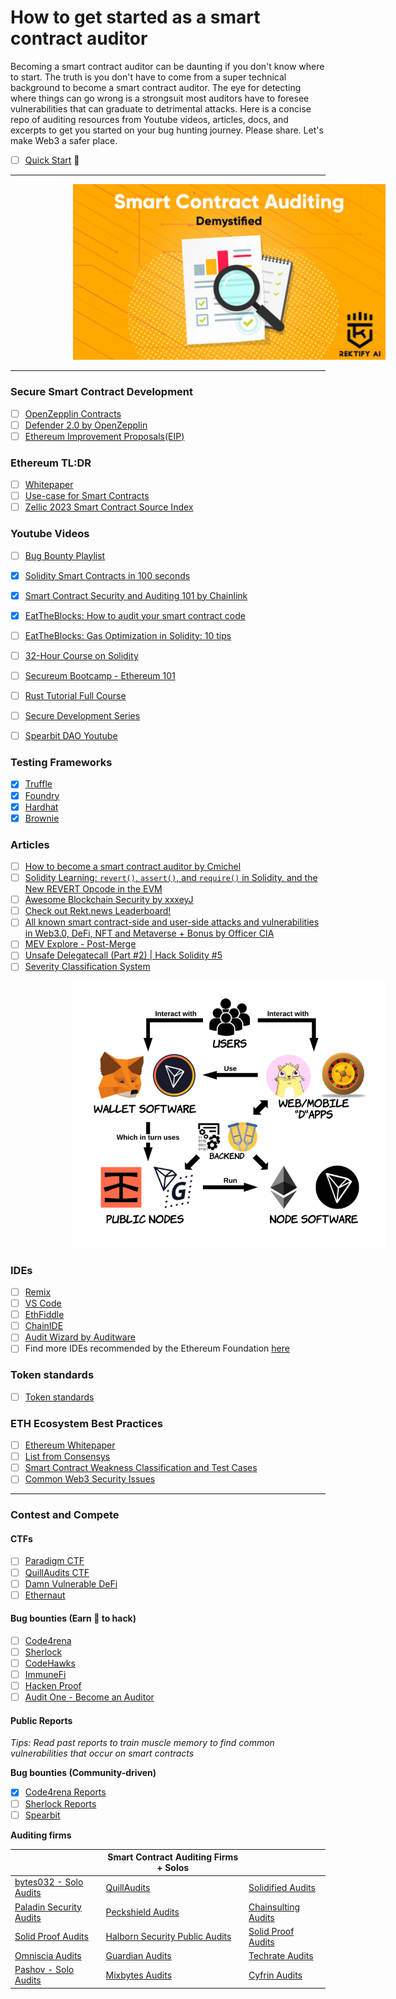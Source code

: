 # How to get started as a smart contract auditor

Becoming a smart contract auditor can be daunting if you don't know where to start. The truth is you don't have to come from a super technical background to become a smart contract auditor. The eye for detecting where things can go wrong is a strongsuit most auditors have to foresee vulnerabilities that can graduate to detrimental attacks. Here is a concise repo of auditing resources from Youtube videos, articles, docs, and excerpts to get you started on your bug hunting journey. Please share. Let's make Web3 a safer place. </br>

- [ ] [Quick Start](https://start.blockchainhax.com) 🎊

----

<!-- image -->
<p align="center">
  <img src="Demystifying-1.jpg" alt="" width="500" class="center" style="margin-left: 100px;"/>
</p>

----
### Secure Smart Contract Development
- [ ] [OpenZepplin Contracts](https://github.com/OpenZeppelin/openzeppelin-contracts) </br>
- [ ] [Defender 2.0 by OpenZepplin](https://docs.openzeppelin.com/defender/v2/) </br>
- [ ] [Ethereum Improvement Proposals(EIP)](https://eips.ethereum.org/erc) </br>

### Ethereum TL:DR
- [ ] [Whitepaper](https://ethereum.org/en/whitepaper/) </br>
- [ ] [Use-case for Smart Contracts](https://www.youtube.com/watch?v=kdvVwGrV7ec)
- [ ] [Zellic 2023 Smart Contract Source Index](https://huggingface.co/datasets/Zellic/smart-contract-fiesta)

### Youtube Videos
- [ ] [Bug Bounty Playlist](https://youtube.com/playlist?list=PLKB0wJ6ZsFfHOFFJijZTdQFUvwMS6oZg7) </br>
- [X] [Solidity Smart Contracts in 100 seconds](https://www.youtube.com/watch?v=kdvVwGrV7ec) </br>
- [X] [Smart Contract Security and Auditing 101 by Chainlink](https://www.youtube.com/watch?v=0aJfCug1zTM&list=PLKB0wJ6ZsFfHOFFJijZTdQFUvwMS6oZg7&index=6)
- [X] [EatTheBlocks: How to audit your smart contract code](https://www.youtube.com/watch?v=VAumxFQOU0o&list=LL&index=2&t=195s)
- [ ] [EatTheBlocks: Gas Optimization in Solidity: 10 tips](https://www.youtube.com/watch?v=PYilP2bjtwc)
- [ ] [32-Hour Course on Solidity](https://www.youtube.com/watch?v=gyMwXuJrbJQ) </br>
- [ ] [Secureum Bootcamp - Ethereum 101](https://youtu.be/44qhIBMGMoM) </br>
- [ ] [Rust Tutorial Full Course](https://www.youtube.com/watch?v=ygL_xcavzQ4) </br>
- [ ] [Secure Development Series](https://www.youtube.com/playlist?list=PLdJRkA9gCKOONBSlcifqLig_ZTyG_YLqz)
- [ ] [Spearbit DAO Youtube](https://www.youtube.com/@Spearbit/videos)


### Testing Frameworks
- [X] [Truffle](https://trufflesuite.com) </br>
- [X] [Foundry](https://getfoundry.sh) </br>
- [X] [Hardhat](https://hardhat.org) </br>
- [X] [Brownie](https://eth-brownie.readthedocs.io/en/stable/) </br>

### Articles
- [ ] [How to become a smart contract auditor by Cmichel](https://cmichel.io/how-to-become-a-smart-contract-auditor/) <br>
- [ ] [Solidity Learning: ```revert()```, ```assert()```, and ```require()``` in Solidity, and the New REVERT Opcode in the EVM](https://medium.com/blockchannel/the-use-of-revert-assert-and-require-in-solidity-and-the-new-revert-opcode-in-the-evm-1a3a7990e06e) </br>
- [ ] [Awesome Blockchain Security by xxxeyJ](https://github.com/xxxeyJ/Awesome-Blockchain-Security) </br>
- [ ] [Check out Rekt.news Leaderboard!](https://rekt.news/leaderboard/) </br>
- [ ] [All known smart contract-side and user-side attacks and vulnerabilities in Web3.0, DeFi, NFT and Metaverse + Bonus by Officer CIA](https://telegra.ph/All-known-smart-contract-side-and-user-side-attacks-and-vulnerabilities-in-Web30--DeFi-03-31) </br>
- [ ] [MEV Explore - Post-Merge](https://explore.flashbots.net)
- [ ] [Unsafe Delegatecall (Part #2) | Hack Solidity #5](https://coinsbench.com/unsafe-delegatecall-part-2-hack-solidity-5-94dd32a628c7)
- [ ] [Severity Classification System](https://immunefisupport.zendesk.com/hc/en-us/articles/13333032674961-Severity-Classification-System)

<p align="center">
  <img src="IMG_6906.PNG" alt="Diagram of the back-end innerworkings of wallet software and node tech" width="500" class="center" style="margin-left: 100px;"/>
</p>

### IDEs
- [ ] [Remix](https://remix.ethereum.org/) </br>
- [ ] [VS Code](https://code.visualstudio.com/download) </br>
- [ ] [EthFiddle](https://ethfiddle.com) </br>
- [ ] [ChainIDE](https://chainide.com) </br>
- [ ] [Audit Wizard by Auditware](https://www.auditwizard.io) </br>
- [ ] Find more IDEs recommended by the Ethereum Foundation [here](https://ethereum.org/en/developers/docs/ides/)

### Token standards
- [ ] [Token standards](https://ethereum.org/en/developers/docs/standards/tokens/)

### ETH Ecosystem Best Practices 
- [ ] [Ethereum Whitepaper](https://ethereum.org/en/whitepaper/)
- [ ] [List from Consensys](https://consensys.github.io/smart-contract-best-practices/) </br>
- [ ] [Smart Contract Weakness Classification and Test Cases](https://swcregistry.io) </br>
- [ ] [Common Web3 Security Issues](https://github.com/YAcademy-Residents/CommonWeb3SecurityIssues) </br>

----
### Contest and Compete

#### CTFs
- [ ] [Paradigm CTF](https://ctf.paradigm.xyz) </br>
- [ ] [QuillAudits CTF](https://quillctf.super.site) </br>
- [ ] [Damn Vulnerable DeFi](https://www.damnvulnerabledefi.xyz) </br>
- [ ] [Ethernaut](https://ethernaut.openzeppelin.com)

#### Bug bounties (Earn 🤑 to hack)
- [ ] [Code4rena](https://code4rena.com) </br>
- [ ] [Sherlock](https://www.sherlock.xyz) </br>
- [ ] [CodeHawks](https://www.codehawks.com) </br>
- [ ] [ImmuneFi](https://immunefi.com) </br>
- [ ] [Hacken Proof](https://hackenproof.com) </br>
- [ ] [Audit One - Become an Auditor](https://www.auditone.io) </br>

#### Public Reports
<i> Tips: </b> Read past reports to train muscle memory to find common vulnerabilities that occur on smart contracts </i> </br>

<b> Bug bounties (Community-driven)  </b> </br>
- [X] [Code4rena Reports](https://code4rena.com/reports) </br>
- [ ] [Sherlock Reports](https://github.com/orgs/sherlock-audit/repositories) </br>
- [ ] [Spearbit](https://github.com/spearbit/portfolio) </br>

<b> Auditing firms </b>

|   | Smart Contract Auditing Firms + Solos |   | 
| ------------- | ------------- | ------------- |
| [bytes032 - Solo Audits](https://github.com/bytes032/portfolio) | [QuillAudits](https://github.com/Quillhash/QuillAudit_Reports)  | [Solidified Audits](https://github.com/solidified-platform/audits) | 
| [Paladin Security Audits](https://paladinsec.co/audits/)  | [Peckshield Audits](https://github.com/peckshield/publications/tree/master/audit_reports)   | [Chainsulting Audits](https://github.com/chainsulting/Smart-Contract-Security-Audits)   | 
| [Solid Proof Audits](https://github.com/solidproof/smart-contract-audits) | [Halborn Security Public Audits](https://github.com/HalbornSecurity/PublicReports)  | [Solid Proof Audits](https://github.com/solidproof/smart-contract-audits) |
| [Omniscia Audits](https://omniscia.io)  | [Guardian Audits](https://github.com/GuardianAudits/Audits/)  | [Techrate Audits](https://github.com/TechRate/Smart-Contract-Audits)  |
| [Pashov - Solo Audits](https://github.com/pashov/audits)  | [Mixbytes Audits](https://github.com/mixbytes/audits_public)  | [Cyfrin Audits](https://github.com/Cyfrin/cyfrin-audit-reports)  | [Coinsult Audits](https://github.com/Coinsult/solidity) | [Hacken Audits](https://hacken.io/audits/) |  |

